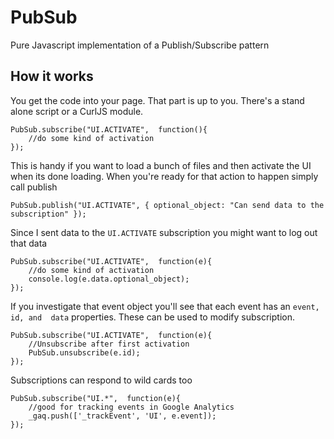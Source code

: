 PubSub
======

Pure Javascript implementation of a Publish/Subscribe pattern


How it works
---
You get the code into your page. That part is up to you. There's a stand alone script or a CurlJS module.

	PubSub.subscribe("UI.ACTIVATE",  function(){
		//do some kind of activation
	});

This is handy if you want to load a bunch of files and then activate the UI when its done loading.
When you're ready for that action to happen simply call publish

	PubSub.publish("UI.ACTIVATE", { optional_object: "Can send data to the subscription" });


Since I sent data to the ```UI.ACTIVATE``` subscription you might want to log out that data

	PubSub.subscribe("UI.ACTIVATE",  function(e){
		//do some kind of activation
		console.log(e.data.optional_object);
	});
If you investigate that event  object you'll see that each event has an ```event, id, and  data``` properties. These can be used to modify subscription.


	PubSub.subscribe("UI.ACTIVATE",  function(e){
		//Unsubscribe after first activation
		PubSub.unsubscribe(e.id);
	});

Subscriptions can respond to wild cards too

	PubSub.subscribe("UI.*",  function(e){
		//good for tracking events in Google Analytics
		_gaq.push(['_trackEvent', 'UI', e.event]);
	});

